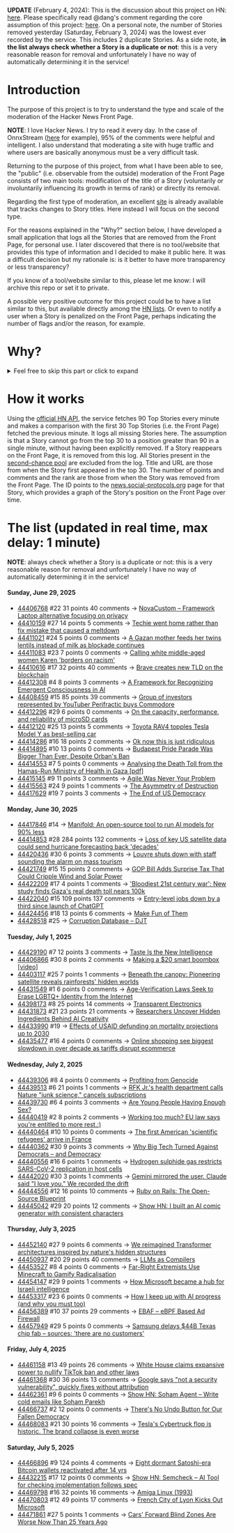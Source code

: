 **UPDATE** (February 4, 2024): This is the discussion about this project on HN: [here](https://news.ycombinator.com/item?id=39230513). Please specifically read @dang's comment regarding the core assumption of this project: [here](https://news.ycombinator.com/item?id=39231537). On a personal note, the number of Stories removed yesterday (Saturday, February 3, 2024) was the lowest ever recorded by the service. This includes 2 duplicate Stories. As a side note, **in the list always check whether a Story is a duplicate or not**: this is a very reasonable reason for removal and unfortunately I have no way of automatically determining it in the service!

# Introduction

The purpose of this project is to try to understand the type and scale of the moderation of the Hacker News Front Page.

**NOTE**: I love Hacker News. I try to read it every day. In the case of OnnxStream ([here](https://news.ycombinator.com/item?id=37752632) for example), 95% of the comments were helpful and intelligent. I also understand that moderating a site with huge traffic and where users are basically anonymous must be a very difficult task.

Returning to the purpose of this project, from what I have been able to see, the "public" (i.e. observable from the outside) moderation of the Front Page consists of two main tools: modification of the title of a Story (voluntarily or involuntarily influencing its growth in terms of rank) or directly its removal.

Regarding the first type of moderation, an excellent [site](https://hackernewstitles.netlify.app/) is already available that tracks changes to Story titles. Here instead I will focus on the second type.

For the reasons explained in the "Why?" section below, I have developed a small application that logs all the Stories that are removed from the Front Page, for personal use. I later discovered that there is no tool/website that provides this type of information and I decided to make it public here. It was a difficult decision but my rationale is: is it better to have more transparency or less transparency?

If you know of a tool/website similar to this, please let me know: I will archive this repo or set it to private.

A possible very positive outcome for this project could be to have a list similar to this, but available directly among the [HN lists](https://news.ycombinator.com/lists). Or even to notify a user when a Story is penalized on the Front Page, perhaps indicating the number of flags and/or the reason, for example.

# Why?

<details>
<summary>Feel free to skip this part or click to expand</summary>

A friend of mine posted two Stories on Hacker News related to OnnxStream (31 days apart), the first related to SDXL Turbo support and the second related to TinyLlama and Mistral 7B support.

In the case of the [first](https://news.ycombinator.com/item?id=38646969), the Story was among the first on the Front Page, until its title was changed from "Stable Diffusion Turbo on a Raspberry Pi Zero 2 generates an image in 29 minutes" to "OnnxStream: Stable Diffusion XL 1.0 Base on a Raspberry Pi Zero 2". This effectively "killed" the Story. One user pointed out that the new title didn't reflect the spirit of the Story (thanks @practice9).

In the case of the [second](https://news.ycombinator.com/item?id=38991145), the Story was in third place on the Front Page, less than an hour after the submission. In this case it was simply removed from the Front Page.

Having discovered this, perplexed, I sent an email to the moderator. @dang, who was very kind and quick in his response, explained to me that the Story had been flagged by users even without being explicitly [flagged], and that he could therefore only hypothesize the causes of the flag. His hypothesis was that (some?) users might be fed up with news related to LLMs.

While I have no reason to doubt Daniel's good faith, it's hard to believe that HN users would be tired of LLM-related news.

So I decided to develop a small console application to determine the frequency of this phenomenon (actually I was also motivated by the prospect of writing some C# code, after more than 2 years of complete abstinence). I subsequently discovered that there were no tools/websites that monitored this specific phenomenon and I therefore decided to make it public here.

</details>

# How it works

Using the [official HN API](https://github.com/HackerNews/API), the service fetches 90 Top Stories every minute and makes a comparison with the first 30 Top Stories (i.e. the Front Page) fetched the previous minute. It logs all missing Stories here. The assumption is that a Story cannot go from the top 30 to a position greater than 90 in a single minute, without having been explicitly removed. If a Story reappears on the Front Page, it is removed from this log. All Stories present in the [second-chance pool](https://news.ycombinator.com/pool) are excluded from the log. Title and URL are those from when the Story first appeared in the top 30. The number of points and comments and the rank are those from when the Story was removed from the Front Page. The ID points to the [news.social-protocols.org](https://news.social-protocols.org) page for that Story, which provides a graph of the Story's position on the Front Page over time.

# The list (updated in real time, max delay: 1 minute)

**NOTE**: always check whether a Story is a duplicate or not: this is a very reasonable reason for removal and unfortunately I have no way of automatically determining it in the service!

#### **Sunday, June 29, 2025**
<!-- HN:44406768:start -->
* [44406768](https://news.social-protocols.org/stats?id=44406768) #22 31 points 40 comments -> [NovaCustom – Framework Laptop alternative focusing on privacy](https://novacustom.com/)<!-- HN:44406768:end --><!-- HN:44410159:start -->
* [44410159](https://news.social-protocols.org/stats?id=44410159) #27 14 points 5 comments -> [Techie went home rather than fix mistake that caused a meltdown](https://www.theregister.com/2025/06/23/who_me/)<!-- HN:44410159:end --><!-- HN:44411021:start -->
* [44411021](https://news.social-protocols.org/stats?id=44411021) #24 5 points 0 comments -> [A Gazan mother feeds her twins lentils instead of milk as blockade continues](https://truthforge.substack.com/p/a-gazan-mother-feeds-her-twins-lentils)<!-- HN:44411021:end --><!-- HN:44411083:start -->
* [44411083](https://news.social-protocols.org/stats?id=44411083) #23 7 points 0 comments -> [Calling white middle-aged women Karen 'borders on racism'](https://www.thetimes.com/uk/law/article/calling-white-middle-aged-women-karen-borders-on-racism-b6wccb9g6)<!-- HN:44411083:end --><!-- HN:44410616:start -->
* [44410616](https://news.social-protocols.org/stats?id=44410616) #17 32 points 40 comments -> [Brave creates new TLD on the blockchain](https://brave.com/blog/brave-tld/)<!-- HN:44410616:end --><!-- HN:44412308:start -->
* [44412308](https://news.social-protocols.org/stats?id=44412308) #4 8 points 3 comments -> [A Framework for Recognizing Emergent Consciousness in AI](https://habr.com/en/articles/922894/)<!-- HN:44412308:end --><!-- HN:44408459:start -->
* [44408459](https://news.social-protocols.org/stats?id=44408459) #15 85 points 39 comments -> [Group of investors represented by YouTuber Perifractic buys Commodore](https://www.amiga-news.de/en/news/AN-2025-06-00123-EN.html)<!-- HN:44408459:end --><!-- HN:44412296:start -->
* [44412296](https://news.social-protocols.org/stats?id=44412296) #29 6 points 0 comments -> [On the capacity, performance, and reliability of microSD cards](https://www.bahjeez.com/the-great-microsd-card-survey/)<!-- HN:44412296:end --><!-- HN:44412120:start -->
* [44412120](https://news.social-protocols.org/stats?id=44412120) #25 13 points 5 comments -> [Toyota RAV4 topples Tesla Model Y as best-selling car](https://www.carexpert.com.au/car-news/toyota-rav4-topples-tesla-model-y-as-worlds-best-selling-car)<!-- HN:44412120:end --><!-- HN:44414286:start -->
* [44414286](https://news.social-protocols.org/stats?id=44414286) #16 18 points 2 comments -> [Ok now this is just ridiculous](https://mastodon.social/@czeins/114739403773350112)<!-- HN:44414286:end --><!-- HN:44414895:start -->
* [44414895](https://news.social-protocols.org/stats?id=44414895) #10 13 points 0 comments -> [Budapest Pride Parade Was Bigger Than Ever, Despite Orban's Ban](https://www.nytimes.com/2025/06/28/world/europe/hungary-orban-gay-pride.html)<!-- HN:44414895:end --><!-- HN:44414553:start -->
* [44414553](https://news.social-protocols.org/stats?id=44414553) #7 5 points 0 comments -> [Analysing the Death Toll from the Hamas-Run Ministry of Health in Gaza [pdf]](https://henryjacksonsociety.org/wp-content/uploads/2024/12/HJS-Questionable-Counting-%E2%80%93-Hamas-Report-web-v2.pdf)<!-- HN:44414553:end --><!-- HN:44415145:start -->
* [44415145](https://news.social-protocols.org/stats?id=44415145) #9 11 points 3 comments -> [Agile Was Never Your Problem](https://thecynical.dev/posts/agile-was-never-your-problem/)<!-- HN:44415145:end --><!-- HN:44415563:start -->
* [44415563](https://news.social-protocols.org/stats?id=44415563) #24 9 points 1 comments -> [The Asymmetry of Destruction](https://passingtime.substack.com/p/the-asymmetry-of-destruction)<!-- HN:44415563:end --><!-- HN:44417629:start -->
* [44417629](https://news.social-protocols.org/stats?id=44417629) #19 7 points 3 comments -> [The End of US Democracy](https://crookedtimber.org/2025/06/29/the-end-of-us-democracy/)<!-- HN:44417629:end -->
#### **Monday, June 30, 2025**
<!-- HN:44417846:start -->
* [44417846](https://news.social-protocols.org/stats?id=44417846) #14 -> [Manifold: An open-source tool to run AI models for 90% less](https://github.com/Esrbwt1/manifold)<!-- HN:44417846:end --><!-- HN:44414853:start -->
* [44414853](https://news.social-protocols.org/stats?id=44414853) #28 284 points 132 comments -> [Loss of key US satellite data could send hurricane forecasting back 'decades'](https://www.theguardian.com/us-news/2025/jun/28/noaa-cuts-hurricane-forecasting-climate)<!-- HN:44414853:end --><!-- HN:44420436:start -->
* [44420436](https://news.social-protocols.org/stats?id=44420436) #30 6 points 3 comments -> [Louvre shuts down with staff sounding the alarm on mass tourism](https://www.washingtonpost.com/world/2025/06/16/louvre-museum-paris-closed-lines-delay/2b303a16-4a9f-11f0-8fff-262d6ec54ab9_story.html)<!-- HN:44420436:end --><!-- HN:44421749:start -->
* [44421749](https://news.social-protocols.org/stats?id=44421749) #15 15 points 2 comments -> [GOP Bill Adds Surprise Tax That Could Cripple Wind and Solar Power](https://www.nytimes.com/2025/06/29/climate/gop-bill-adds-surprise-tax-that-could-cripple-wind-and-solar-power.html)<!-- HN:44421749:end --><!-- HN:44422209:start -->
* [44422209](https://news.social-protocols.org/stats?id=44422209) #17 4 points 1 comments -> ['Bloodiest 21st century war': New study finds Gaza's real death toll nears 100k](https://thecradle.co/articles-id/31631)<!-- HN:44422209:end --><!-- HN:44422040:start -->
* [44422040](https://news.social-protocols.org/stats?id=44422040) #15 109 points 137 comments -> [Entry-level jobs down by a third since launch of ChatGPT](https://www.personneltoday.com/hr/fall-in-entry-level-jobs-linked-to-rise-of-ai-tools/)<!-- HN:44422040:end --><!-- HN:44424456:start -->
* [44424456](https://news.social-protocols.org/stats?id=44424456) #18 13 points 6 comments -> [Make Fun of Them](https://www.wheresyoured.at/make-fun-of-them/)<!-- HN:44424456:end --><!-- HN:44428518:start -->
* [44428518](https://news.social-protocols.org/stats?id=44428518) #25 -> [Corruption Database – DJT](https://github.com/codeddarkness/taco_pardons)<!-- HN:44428518:end -->
#### **Tuesday, July 1, 2025**<!-- HN:44429190:start -->
* [44429190](https://news.social-protocols.org/stats?id=44429190) #7 12 points 3 comments -> [Taste Is the New Intelligence](https://wildbarestepf.substack.com/p/taste-is-the-new-intelligence)<!-- HN:44429190:end --><!-- HN:44406866:start -->
* [44406866](https://news.social-protocols.org/stats?id=44406866) #30 8 points 2 comments -> [Making a $20 smart boombox [video]](https://www.youtube.com/watch?v=P3XCPywlXBI)<!-- HN:44406866:end --><!-- HN:44403117:start -->
* [44403117](https://news.social-protocols.org/stats?id=44403117) #25 7 points 1 comments -> [Beneath the canopy: Pioneering satellite reveals rainforests' hidden worlds](https://www.bbc.co.uk/news/resources/idt-d7353b50-0fea-46ba-8495-ae9e25192cfe)<!-- HN:44403117:end --><!-- HN:44431549:start -->
* [44431549](https://news.social-protocols.org/stats?id=44431549) #1 6 points 0 comments -> [Age-Verification Laws Seek to Erase LGBTQ+ Identity from the Internet](https://msmagazine.com/2025/02/25/lgbtq-abortion-censorship-age-verification-laws/)<!-- HN:44431549:end --><!-- HN:44398173:start -->
* [44398173](https://news.social-protocols.org/stats?id=44398173) #8 25 points 14 comments -> [Transparent Electronics](https://www.are.na/james-hicks/transparent-electronics)<!-- HN:44398173:end --><!-- HN:44431873:start -->
* [44431873](https://news.social-protocols.org/stats?id=44431873) #21 23 points 21 comments -> [Researchers Uncover Hidden Ingredients Behind AI Creativity](https://www.quantamagazine.org/researchers-uncover-hidden-ingredients-behind-ai-creativity-20250630/)<!-- HN:44431873:end --><!-- HN:44433990:start -->
* [44433990](https://news.social-protocols.org/stats?id=44433990) #19 -> [Effects of USAID defunding on mortality projections up to 2030](https://www.thelancet.com/journals/lancet/article/PIIS0140-6736(25)01186-9/fulltext)<!-- HN:44433990:end --><!-- HN:44435477:start -->
* [44435477](https://news.social-protocols.org/stats?id=44435477) #16 4 points 0 comments -> [Online shopping see biggest slowdown in over decade as tariffs disrupt ecommerce](https://www.cnbc.com/2025/07/01/online-retail-sees-biggest-slowdown-in-decade-tariffs-hit-e-commerce.html)<!-- HN:44435477:end -->
#### **Wednesday, July 2, 2025**
<!-- HN:44439306:start -->
* [44439306](https://news.social-protocols.org/stats?id=44439306) #8 4 points 0 comments -> [Profiting from Genocide](https://chrishedges.substack.com/p/profiting-from-genocide)<!-- HN:44439306:end --><!-- HN:44439513:start -->
* [44439513](https://news.social-protocols.org/stats?id=44439513) #6 21 points 1 comments -> [RFK Jr.'s health department calls Nature "junk science," cancels subscriptions](https://arstechnica.com/health/2025/07/rfk-jr-s-health-department-calls-nature-junk-science-cancels-subscriptions/)<!-- HN:44439513:end --><!-- HN:44439730:start -->
* [44439730](https://news.social-protocols.org/stats?id=44439730) #6 4 points 3 comments -> [Are Young People Having Enough Sex?](https://www.newyorker.com/magazine/2025/06/30/the-case-against-the-sexual-revolution-louise-perry-book-review-the-second-coming-carter-sherman)<!-- HN:44439730:end --><!-- HN:44440419:start -->
* [44440419](https://news.social-protocols.org/stats?id=44440419) #2 8 points 2 comments -> [Working too much? EU law says you're entitled to more rest.:)](https://nureti.com/blog/things-you-did-not-know-eu-time-directive/)<!-- HN:44440419:end --><!-- HN:44440464:start -->
* [44440464](https://news.social-protocols.org/stats?id=44440464) #10 10 points 0 comments -> [The first American 'scientific refugees' arrive in France](https://www.politico.eu/article/meet-first-academic-refugees-fleeing-us-france-science-program/)<!-- HN:44440464:end --><!-- HN:44440362:start -->
* [44440362](https://news.social-protocols.org/stats?id=44440362) #30 9 points 3 comments -> [Why Big Tech Turned Against Democrats – and Democracy](https://paulkrugman.substack.com/p/why-big-tech-turned-against-democrats)<!-- HN:44440362:end --><!-- HN:44440556:start -->
* [44440556](https://news.social-protocols.org/stats?id=44440556) #16 6 points 1 comments -> [Hydrogen sulphide gas restricts SARS-CoV-2 replication in host cells](https://iisc.ac.in/hydrogen-sulphide-gas-restricts-sars-cov-2-replication-in-host-cells/)<!-- HN:44440556:end --><!-- HN:44442020:start -->
* [44442020](https://news.social-protocols.org/stats?id=44442020) #30 3 points 1 comments -> [Gemini mirrored the user. Claude said "I love you." We recorded the drift](https://drive.proton.me/urls/QZQ6QN5AVM#xp94MAFlT8gD)<!-- HN:44442020:end --><!-- HN:44444556:start -->
* [44444556](https://news.social-protocols.org/stats?id=44444556) #12 16 points 10 comments -> [Ruby on Rails: The Open-Source Blueprint](https://blog.codeminer42.com/ruby-on-rails-the-open-source-blueprint/)<!-- HN:44444556:end --><!-- HN:44445042:start -->
* [44445042](https://news.social-protocols.org/stats?id=44445042) #29 20 points 12 comments -> [Show HN: I built an AI comic generator with consistent characters](https://www.glimora.ai)<!-- HN:44445042:end -->
#### **Thursday, July 3, 2025**<!-- HN:44452140:start -->
* [44452140](https://news.social-protocols.org/stats?id=44452140) #27 9 points 6 comments -> [We reimagined Transformer architectures inspired by nature's hidden structures](https://ieeexplore.ieee.org/document/10754699)<!-- HN:44452140:end --><!-- HN:44450937:start -->
* [44450937](https://news.social-protocols.org/stats?id=44450937) #20 29 points 40 comments -> [LLMs as Compilers](https://resync-games.com/blog/engineering/llms-as-compiler)<!-- HN:44450937:end --><!-- HN:44453527:start -->
* [44453527](https://news.social-protocols.org/stats?id=44453527) #8 4 points 0 comments -> [Far-Right Extremists Use Minecraft to Gamify Radicalisation](https://gnet-research.org/2025/07/02/playing-with-hate-how-far-right-extremists-use-minecraft-to-gamify-radicalisation/)<!-- HN:44453527:end --><!-- HN:44454147:start -->
* [44454147](https://news.social-protocols.org/stats?id=44454147) #29 9 points 1 comments -> [How Microsoft became a hub for Israeli intelligence](https://thegrayzone.com/2025/05/23/microsoft-hub-israeli-intel/)<!-- HN:44454147:end --><!-- HN:44453317:start -->
* [44453317](https://news.social-protocols.org/stats?id=44453317) #23 6 points 0 comments -> [How I keep up with AI progress (and why you must too)](https://blog.nilenso.com/blog/2025/06/23/how-i-keep-up-with-ai-progress/)<!-- HN:44453317:end --><!-- HN:44456389:start -->
* [44456389](https://news.social-protocols.org/stats?id=44456389) #10 37 points 29 comments -> [EBAF – eBPF Based Ad Firewall](https://github.com/Kazedaa/eBAF)<!-- HN:44456389:end --><!-- HN:44457949:start -->
* [44457949](https://news.social-protocols.org/stats?id=44457949) #29 5 points 0 comments -> [Samsung delays $44B Texas chip fab – sources: 'there are no customers'](https://www.tomshardware.com/tech-industry/semiconductors/samsung-delays-usd44-billion-texas-chip-fab-sources-say-completion-halted-because-there-are-no-customers)<!-- HN:44457949:end -->
#### **Friday, July 4, 2025**
<!-- HN:44461158:start -->
* [44461158](https://news.social-protocols.org/stats?id=44461158) #13 49 points 26 comments -> [White House claims expansive power to nullify TikTok ban and other laws](https://www.nytimes.com/2025/07/03/us/politics/trump-bondi-tiktok-executive-power.html)<!-- HN:44461158:end --><!-- HN:44461368:start -->
* [44461368](https://news.social-protocols.org/stats?id=44461368) #30 36 points 13 comments -> [Google says "not a security vulnerability", quickly fixes without attribution](https://groups.google.com/g/certificate-transparency/c/u8SsXgSFbz4/m/CThyzj-QBAAJ)<!-- HN:44461368:end --><!-- HN:44462361:start -->
* [44462361](https://news.social-protocols.org/stats?id=44462361) #9 6 points 0 comments -> [Show HN: Soham Agent – Write cold emails like Soham Parekh](https://buildthatidea.com/sohamagent/6c604d4f-caac-475f-b489-d568210f905a)<!-- HN:44462361:end --><!-- HN:44466737:start -->
* [44466737](https://news.social-protocols.org/stats?id=44466737) #2 12 points 0 comments -> [There's No Undo Button for Our Fallen Democracy](https://kottke.org/25/07/theres-no-undo-button-for-our-fallen-democracy)<!-- HN:44466737:end --><!-- HN:44468083:start -->
* [44468083](https://news.social-protocols.org/stats?id=44468083) #21 30 points 16 comments -> [Tesla's Cybertruck flop is historic. The brand collapse is even worse](https://www.dailykos.com/stories/2025/7/3/2331384/-Tesla-s-Cybertruck-flop-is-historic-The-brand-collapse-is-even-worse)<!-- HN:44468083:end -->
#### **Saturday, July 5, 2025**
<!-- HN:44466896:start -->
* [44466896](https://news.social-protocols.org/stats?id=44466896) #9 124 points 4 comments -> [Eight dormant Satoshi-era Bitcoin wallets reactivated after 14 yrs](https://twitter.com/WatcherGuru/status/1941167512491864554)<!-- HN:44466896:end --><!-- HN:44432215:start -->
* [44432215](https://news.social-protocols.org/stats?id=44432215) #17 12 points 0 comments -> [Show HN: Semcheck – AI Tool for checking implementation follows spec](https://github.com/rejot-dev/semcheck)<!-- HN:44432215:end --><!-- HN:44469798:start -->
* [44469798](https://news.social-protocols.org/stats?id=44469798) #16 32 points 16 comments -> [Amiga Linux (1993)](https://groups.google.com/g/comp.sys.amiga.emulations/c/xUgrpylQOXk)<!-- HN:44469798:end --><!-- HN:44470803:start -->
* [44470803](https://news.social-protocols.org/stats?id=44470803) #12 49 points 17 comments -> [French City of Lyon Kicks Out Microsoft](https://news.itsfoss.com/french-city-replaces-microsoft/)<!-- HN:44470803:end --><!-- HN:44471861:start -->
* [44471861](https://news.social-protocols.org/stats?id=44471861) #27 5 points 1 comments -> [Cars' Forward Blind Zones Are Worse Now Than 25 Years Ago](https://www.caranddriver.com/news/a65219830/car-blind-zones-study-iihs/)<!-- HN:44471861:end -->